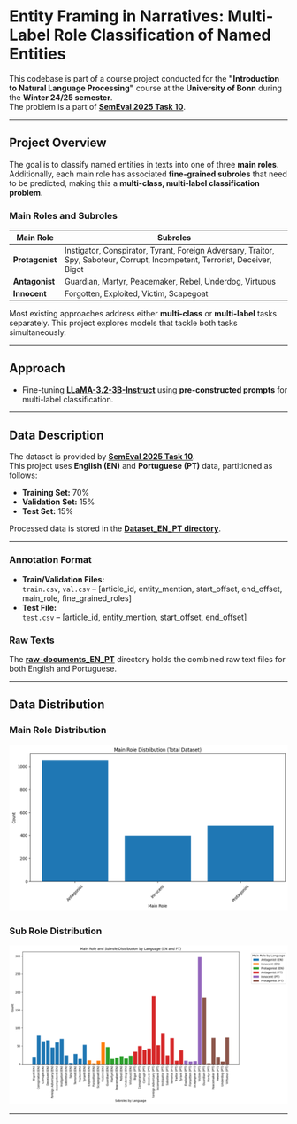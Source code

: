 # **Entity Framing in Narratives: Multi-Label Role Classification of Named Entities**

This codebase is part of a course project conducted for the **"Introduction to Natural Language Processing"** course at the **University of Bonn** during the **Winter 24/25 semester**.  
The problem is a part of **[SemEval 2025 Task 10](https://propaganda.math.unipd.it/semeval2025task10/)**.

---

## **Project Overview**
The goal is to classify named entities in texts into one of three **main roles**. Additionally, each main role has associated **fine-grained subroles** that need to be predicted, making this a **multi-class, multi-label classification problem**.

### **Main Roles and Subroles**
| **Main Role**   | **Subroles**                                                                                                                 |
|-----------------|------------------------------------------------------------------------------------------------------------------------------|
| **Protagonist** | Instigator, Conspirator, Tyrant, Foreign Adversary, Traitor, Spy, Saboteur, Corrupt, Incompetent, Terrorist, Deceiver, Bigot |
| **Antagonist**  | Guardian, Martyr, Peacemaker, Rebel, Underdog, Virtuous                                                                      |
| **Innocent**    | Forgotten, Exploited, Victim, Scapegoat                                                                                      |

Most existing approaches address either **multi-class** or **multi-label** tasks separately. This project explores models that tackle both tasks simultaneously.


---

## **Approach**
- Fine-tuning **[LLaMA-3.2-3B-Instruct](https://huggingface.co/meta-llama/Llama-3.2-1B-Instruct)** using **pre-constructed prompts** for multi-label classification.

---

## **Data Description**
The dataset is provided by **[SemEval 2025 Task 10](https://propaganda.math.unipd.it/semeval2025task10/data/target_4_December_release.zip)**.  
This project uses **English (EN)** and **Portuguese (PT)** data, partitioned as follows:
- **Training Set:** 70%
- **Validation Set:** 15%
- **Test Set:** 15%

Processed data is stored in the **[Dataset_EN_PT directory](Llama_3B_Instruct_with_Pre-constructed_Prompts/Dataset_EN_PT)**.

---

### **Annotation Format**
- **Train/Validation Files:**  
  `train.csv`, `val.csv` – [article_id, entity_mention, start_offset, end_offset, main_role, fine_grained_roles]
- **Test File:**  
  `test.csv` – [article_id, entity_mention, start_offset, end_offset]

### **Raw Texts**  
The **[raw-documents_EN_PT](Llama_3B_Instruct_with_Pre-constructed_Prompts/Dataset_EN_PT/raw-documents_EN_PT)** directory holds the combined raw text files for both English and Portuguese.

---

## **Data Distribution**

### **Main Role Distribution**
![Main Role Distribution](Misc/mainrole_distribution.png)

### **Sub Role Distribution**
![Sub Role Distribution](Misc/subrole_distribution.png)

---


